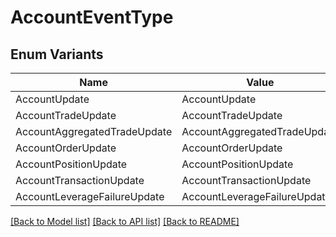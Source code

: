 # AccountEventType

## Enum Variants

| Name | Value |
|---- | -----|
| AccountUpdate | AccountUpdate |
| AccountTradeUpdate | AccountTradeUpdate |
| AccountAggregatedTradeUpdate | AccountAggregatedTradeUpdate |
| AccountOrderUpdate | AccountOrderUpdate |
| AccountPositionUpdate | AccountPositionUpdate |
| AccountTransactionUpdate | AccountTransactionUpdate |
| AccountLeverageFailureUpdate | AccountLeverageFailureUpdate |


[[Back to Model list]](../README.md#documentation-for-models) [[Back to API list]](../README.md#documentation-for-api-endpoints) [[Back to README]](../README.md)


